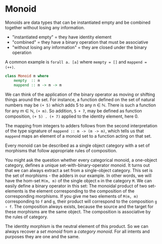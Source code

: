 # Monoid

Monoids are data types that can be instantiated empty and be combined together without losing any information.
- "instantiated empty" = they have identity element
- "combined" = they have a binary operation that must be associative
- "without losing any information" = they are closed under the binary operation

A common example is `forall a. [a]` where `mempty = []` and `mappend = (++)`.

```hs
class Monoid m where
    mempty  :: m
    mappend :: m -> m -> m
```

We can think of the application of the binary operator as moving or shifting things around the set. For instance, a function defined on the set of natural numbers may be `(+ 5)` which adds 5 to any n ∈ ℕ. There is such a function for any m ∈ ℕ, `(+ m)`. So addition, `5 + 7`, may be defined as function composition, `(+ 5) . (+ 7)` applied to the identity element, here 0.

The mapping from integers to adders follows from the second interpretation of the type signature of `mappend :: m -> (m -> m)`, which tells us that `mappend` maps an element of a monoid set to a function acting on that set.

Every monoid can be described as a single object category with a set of morphisms that follow appropriate rules of composition.

You might ask the question whether every categorical monoid, a one-object category, defines a unique set-with-binary-operator monoid. It turns out that we can always extract a set from a single-object category. This set is the set of morphisms - the adders in our example. In other words, we will have the hom-set `M(m, m)` of the single object `m` in the category `M`. We can easily define a binary operator in this set: The monoidal product of two set-elements is the element corresponding to the composition of the corresponding morphisms. If you give me two elements of `M(m, m)` corresponding to `f` and `g`, their product will correspond to the composition `g ∘ f`. The composition always exists, because the source and the target for these morphisms are the same object. The composition is associative by the rules of category. 

The identity morphism is the neutral element of this product. So we can always recover a *set monoid* from a *category monoid*. For all intents and purposes they are one and the same.

